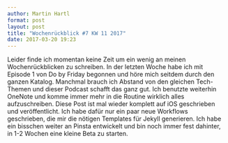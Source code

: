 ```yaml
---
author: Martin Hartl
format: post
layout: post
title: "Wochenrückblick #7 KW 11 2017"
date: 2017-03-20 19:23
---
```

Leider finde ich momentan keine Zeit um ein wenig an meinen Wochenrückblicken zu schreiben.
In der letzten Woche habe ich mit Episode 1 von Do by Friday begonnen und höre mich seitdem durch den ganzen Katalog. Manchmal brauch ich Abstand von den gleichen Tech-Themen und dieser Podcast schafft das ganz gut.
Ich benutzte weiterhin OneNote und komme immer mehr in die Routine wirklich alles aufzuschreiben.
Diese Post ist mal wieder komplett auf iOS geschrieben und veröffentlicht. Ich habe dafür nur ein paar neue Workflows geschrieben, die mir die nötigen Templates für Jekyll generieren.
Ich habe ein bisschen weiter an Pinsta entwickelt und bin noch immer fest dahinter, in 1-2 Wochen eine kleine Beta zu starten.